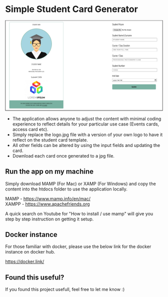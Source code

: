 # Simple Student Card Generator

<img src="https://raw.githubusercontent.com/donovanm21/student-card-generator/main/app.png" >

- The application allows anyone to adjust the content with minimal coding experience to reflect details for your particular use case (Events cards, access card etc).
- Simply replace the logo.jpg file with a version of your own logo to have it reflect on the student card template.
- All other fields can be altered by using the input fields and updating the card.
- Download each card once generated to a jpg file.

## Run the app on my machine

Simply download MAMP (For Mac) or XAMP (For Windows) and copy the content into the htdocs folder to use the application locally.

MAMP - https://www.mamp.info/en/mac/ <br>
XAMPP - https://www.apachefriends.org

A quick search on Youtube for "How to install / use mamp" will give you step by step instruction on getting it setup.

## Docker instance

For those familiar with docker, please use the below link for the docker instance on docker hub.

https://docker.link/

## Found this useful?

If you found this project usefull, feel free to let me know :)